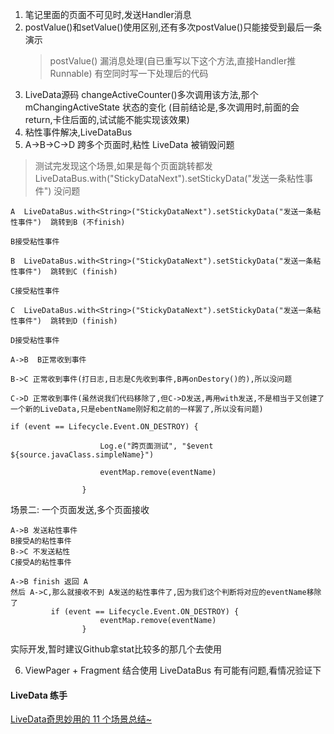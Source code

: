 1. 笔记里面的页面不可见时,发送Handler消息
2. postValue()和setValue()使用区别,还有多次postValue()只能接受到最后一条演示
   > postValue() 漏消息处理(自已重写以下这个方法,直接Handler推Runnable)
   > 有空同时写一下处理后的代码
3. LiveData源码 changeActiveCounter()多次调用该方法,那个 mChangingActiveState 状态的变化
(目前结论是,多次调用时,前面的会return,卡住后面的,试试能不能实现该效果)
4. 粘性事件解决,LiveDataBus
5. A->B->C->D 跨多个页面时,粘性 LiveData 被销毁问题
> 测试完发现这个场景,如果是每个页面跳转都发 LiveDataBus.with<String>("StickyDataNext").setStickyData("发送一条粘性事件") 没问题

```
A  LiveDataBus.with<String>("StickyDataNext").setStickyData("发送一条粘性事件")  跳转到B (不finish)

B接受粘性事件

B  LiveDataBus.with<String>("StickyDataNext").setStickyData("发送一条粘性事件")  跳转到C (finish)

C接受粘性事件  

C  LiveDataBus.with<String>("StickyDataNext").setStickyData("发送一条粘性事件")  跳转到D (finish)

D接受粘性事件

A->B  B正常收到事件

B->C 正常收到事件(打日志,日志是C先收到事件,B再onDestory()的),所以没问题

C->D 正常收到事件(虽然说我们代码移除了,但C->D发送,再用with发送,不是相当于又创建了一个新的LiveData,只是ebentName刚好和之前的一样罢了,所以没有问题)

if (event == Lifecycle.Event.ON_DESTROY) {

                    Log.e("跨页面测试", "$event  ${source.javaClass.simpleName}")

                    eventMap.remove(eventName)

                }
```  
场景二: 一个页面发送,多个页面接收
> 

```
A->B 发送粘性事件
B接受A的粘性事件
B->C 不发送粘性
C接受A的粘性事件

A->B finish 返回 A
然后 A->C,那么就接收不到 A发送的粘性事件了,因为我们这个判断将对应的eventName移除了
         if (event == Lifecycle.Event.ON_DESTROY) {           
                    eventMap.remove(eventName)
                }
```

实际开发,暂时建议Github拿stat比较多的那几个去使用

6. ViewPager + Fragment 结合使用 LiveDataBus 有可能有问题,看情况验证下 

#### LiveData 练手
[LiveData奇思妙用的 11 个场景总结~](https://mp.weixin.qq.com/s/013AABBND0XVXsOfY7dGuA)